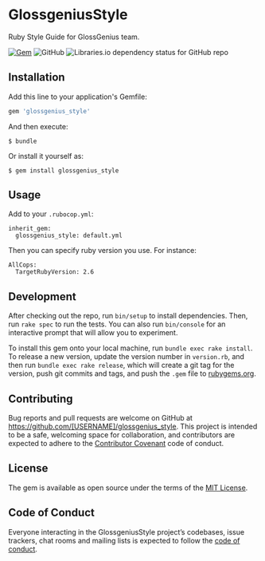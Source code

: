 # GlossgeniusStyle

Ruby Style Guide for GlossGenius team.

[![Gem](https://img.shields.io/gem/v/glossgenius_style?color=g&style=flat-square)](https://rubygems.org/gems/glossgenius_style)
![GitHub](https://img.shields.io/github/license/glossgenius/ruby-style-guide)
![Libraries.io dependency status for GitHub repo](https://img.shields.io/librariesio/github/glossgenius/ruby-style-guide?style=flat-square)


## Installation

Add this line to your application's Gemfile:

```ruby
gem 'glossgenius_style'
```

And then execute:

    $ bundle

Or install it yourself as:

    $ gem install glossgenius_style

## Usage

Add to your `.rubocop.yml`:

```
inherit_gem:
  glossgenius_style: default.yml
```

Then you can specify ruby version you use. For instance:

```
AllCops:
  TargetRubyVersion: 2.6
```

## Development

After checking out the repo, run `bin/setup` to install dependencies. Then, run `rake spec` to run the tests. You can also run `bin/console` for an interactive prompt that will allow you to experiment.

To install this gem onto your local machine, run `bundle exec rake install`. To release a new version, update the version number in `version.rb`, and then run `bundle exec rake release`, which will create a git tag for the version, push git commits and tags, and push the `.gem` file to [rubygems.org](https://rubygems.org).

## Contributing

Bug reports and pull requests are welcome on GitHub at https://github.com/[USERNAME]/glossgenius_style. This project is intended to be a safe, welcoming space for collaboration, and contributors are expected to adhere to the [Contributor Covenant](http://contributor-covenant.org) code of conduct.

## License

The gem is available as open source under the terms of the [MIT License](https://opensource.org/licenses/MIT).

## Code of Conduct

Everyone interacting in the GlossgeniusStyle project’s codebases, issue trackers, chat rooms and mailing lists is expected to follow the [code of conduct](https://github.com/GlossGenius/glossgenius_style/blob/master/CODE_OF_CONDUCT.md).
